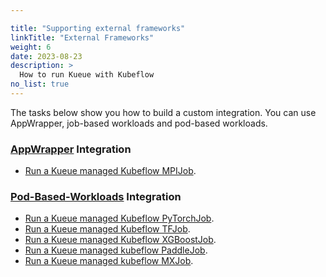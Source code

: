 ```yaml
---

title: "Supporting external frameworks"
linkTitle: "External Frameworks"
weight: 6
date: 2023-08-23
description: >
  How to run Kueue with Kubeflow
no_list: true
---
```


The tasks below show you how to build a custom integration.
You can use AppWrapper, job-based workloads and pod-based workloads.

### [AppWrapper](https://github.com/kubeflow/mpi-operator) Integration
- [Run a Kueue managed Kubeflow MPIJob](/docs/tasks/run_kubeflow_jobs/run_mpijobs).

### [Pod-Based-Workloads](/) Integration
- [Run a Kueue managed Kubeflow PyTorchJob](/docs/tasks/run_kubeflow_jobs/run_pytorchjobs).
- [Run a Kueue managed Kubeflow TFJob](/docs/tasks/run_kubeflow_jobs/run_tfjobs).
- [Run a Kueue managed Kubeflow XGBoostJob](/docs/tasks/run_kubeflow_jobs/run_xgboostjobs).
- [Run a Kueue managed kubeflow PaddleJob](/docs/tasks/run_kubeflow_jobs/run_paddlejobs).
- [Run a Kueue managed kubeflow MXJob](/docs/tasks/run_kubeflow_jobs/run_mxjobs).
